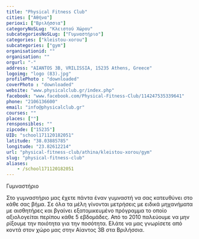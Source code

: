 ```yaml
---
title: "Physical Fitness Club"
cities: ["Αθήνα"]
perioxi: ["Βριλήσσια"]
categoryNoSLug: "Κλειστού Χώρου"
subcategoriesNoSLug: ["Γυμναστήριο"]
categories: ["kleistou-xorou"]
subcategories: ["gym"]
organisationid: ""
organisation: ""
orgurl: "-"
address: "AIANTOS 3B, VRILISSIA, 15235 Athens, Greece"
logoimg: "logo (83).jpg"
profilePhoto : "downloaded"
coverPhoto : "downloaded"
website: "www.physicalclub.gr/index.php"
facebook: "www.facebook.com/Physical-Fitness-Club/114247535339641"
phone: "2106136600"
email: "info@physicalclub.gr"
courses: ""
places: [""]
rensponsibles: ""
zipcode: ["15235"]
UID: "school171120182051"
latitude: "38.03885785"
longitude: "23.82612214"
url: "physical-fitness-club/athina/kleistou-xorou/gym"
slug: "physical-fitness-club"
aliases:
    - /school171120182051
---
```



Γυμναστήριο

Στο γυμναστήριο μας έχετε πάντα έναν γυμναστή να σας κατευθύνει στο κάθε σας βήμα. Σε όλα τα μέλη γίνονται μετρήσεις με ειδικά μηχανήματα με αισθητήρες και βγαίνει εξατομικευμένο πρόγραμμα το οποίο αξιολογείται περίπου κάθε 5 εβδομάδες. Από το 2010 παλεύουμε να μην ρίξουμε την ποιότητα για την ποσότητα. Ελάτε να μας γνωρίσετε από κοντά στον χώρο μας στην Αίαντος 3Β στα Βριλήσσια.